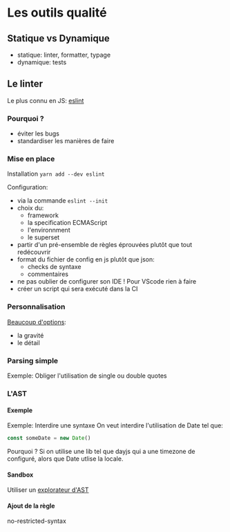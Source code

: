 # Les outils qualité

## Statique vs Dynamique

- statique: linter, formatter, typage
- dynamique: tests

## Le linter

Le plus connu en JS: [eslint](https://eslint.org/)

### Pourquoi ?

- éviter les bugs
- standardiser les manières de faire

### Mise en place

Installation `yarn add --dev eslint`

Configuration:
- via la commande `eslint --init`
- choix du:
    - framework
    - la specification ECMAScript
    - l'environnment
    - le superset
- partir d'un pré-ensemble de règles éprouvées plutôt que tout redécouvrir
- format du fichier de config en js plutôt que json:
    - checks de syntaxe
    - commentaires
- ne pas oublier de configurer son IDE ! Pour VScode rien à faire
- créer un script qui sera exécuté dans la CI
### Personnalisation

[Beaucoup d'options](https://eslint.org/docs/user-guide/configuring/):
- la gravité
- le détail

### Parsing simple
Exemple: Obliger l'utilisation de single ou double quotes

### L'AST

#### Exemple
Exemple: Interdire une syntaxe
On veut interdire l'utilisation de Date tel que:
``` js
const someDate = new Date()
```

Pourquoi ? Si on utilise une lib tel que dayjs qui a une timezone de configuré, alors que Date utlise la locale.

#### Sandbox
Utiliser un [explorateur d'AST](https://astexplorer.net/)

#### Ajout de la règle
no-restricted-syntax